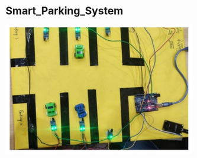 # Smart_Parking_System

![alt text](https://github.com/nehatomar26/Smart_Parking_System/blob/main/sample1.jpeg?raw=true)
